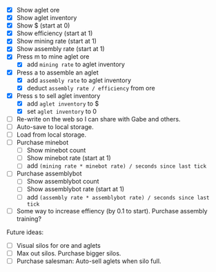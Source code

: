 - [X] Show aglet ore
- [X] Show aglet inventory
- [X] Show $ (start at 0)
- [X] Show efficiency (start at 1)
- [X] Show mining rate (start at 1)
- [X] Show assembly rate (start at 1)
- [X] Press m to mine aglet ore
    - [X] add `mining rate` to aglet inventory
- [X] Press a to assemble an aglet
    - [X] add `assembly rate` to aglet inventory
    - [X] deduct `assembly rate / efficiency` from ore
- [X] Press s to sell aglet inventory
    - [X] add `aglet inventory` to $
    - [X] set `aglet inventory` to 0
- [ ] Re-write on the web so I can share with Gabe and others.
- [ ] Auto-save to local storage.
- [ ] Load from local storage.
- [ ] Purchase minebot
    - [ ] Show minebot count
    - [ ] Show minebot rate (start at 1)
    - [ ] add `(mining rate * minebot rate) / seconds since last tick`
- [ ] Purchase assemblybot
    - [ ] Show assemblybot count
    - [ ] Show assemblybot rate (start at 1)
    - [ ] add `(assembly rate * assemblybot rate) / seconds since last tick`
- [ ] Some way to increase effiency (by 0.1 to start). Purchase assembly training?

Future ideas:
- [ ] Visual silos for ore and aglets
- [ ] Max out silos. Purchase bigger silos.
- [ ] Purchase salesman: Auto-sell aglets when silo full.
